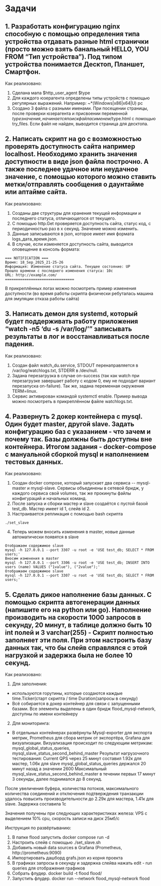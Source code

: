 # Задачи

## 1. Разработать конфигурацию nginx способную с помощью определения типа устройства отдавать разные html странички (просто можно взять банальный HELLO, YOU FROM “Тип устройства”). Под типом устройства понимается Десктоп, Планшет, Смартфон.
Как реализовано:  
1. Сделана мапа $http_user_agent $type
2. Для каждого юзерагента определены типы устройств с помощью регулярных выражений. Например: ~*(Windows|x86|x64|U)   pc
3. Создано 3 файла с разными именами. При посещении страницы, после проверки юзерагента и присвоении переменной $type значения, начинается поиск файла с именем /$type.html с помощью try_files. Если файл не найден, выводится страница для десктопа. 

## 2. Написать скрипт на go с возможностью проверять доступность сайта например localhost. Необходимо хранить значения доступности в виде json файла построчно. А также последнее удачное или неудачное значение, с помощью которого можно ставить метки/отправлять сообщения о даунтайме или аптайме сайта.
Как реализовано: 
1. Созданы две структуры для хранения текущей информации и последнего статуса, отличающегося от текущего. 
2. С помощью http.Get проверяется доступность сайта, статус код, с периодичностью раз в х секунд. Значение можно изменить. 
3. Данные записываются в json, которое имеет имя формата logs_дата_время.json. 
4. В случае, если изменяется доступность сайта, выводится оповещение в консоль формата:
```
=== NOTIFICATION ===
Время: 18_Sep_2025_21-25-26
Информация: Изменение статуса сайта. Текущее состояние: UP 
Прошло времени с последнего изменения статуса: 10с
URL: http://example.com/
================================
```
В прикреплённых логах можно посмотреть пример изменения доступности (во время работы скрипта физически ребуталась машина для эмуляции отказа работы сайта) 

## 3. Написать демон для systemd, который будет поддерживать работу приложения “watch -n5 ‘du -s /var/log/’” записывать результаты в лог и восстанавливаться после падения.
Как реализовано:
1. Создан файл watch_du.service, STDOUT перенаправляется в /var/log/watchlogs.txt, STDERR в /dev/null.
2. Задана перезагрузка в случае on-success (так как watch при перезагрузке завершает работу с кодом 0, ему не подходит вариант перезапуска on-failure). Так же, задана переменная окружения TERM=linux.
3. Сервис активирован командой systemctl enable. Пример вывода можно посмотреть в прикреплённом файле watchlogs.txt.

## 4. Развернуть 2 докер контейнера с mysql. Один будет master, другой slave. Задать конфигурацию баз с указанием - что зачем и почему так. Базы должны быть доступны вне контейнера. Итогом задания - docker-compose с мануальной сборкой mysql и наполнением тестовых данных. 
Как реализовано:
1. Создан docker compose, который запускает два сервиса -- mysql-master и mysql-slave. Сервисы объединены в сетевой бридж, у каждого сервиса свой volumes, так же прокинуты файлы конфигураций и начальных команд.
2. После запуска и сборки мастер и slave создаётся с пустой базой test_db. Мастер имеет id 1, слейв id 2.
3. Настраивается репликация с помощью bash скрипта
  ```
./set_slave
```
4. Теперь можем вносить изменения в master, новые данные автоматически появятся в slave
```
Отображаем содержимое slave 
mysql -h 127.0.0.1 --port 3307 -u root -e 'USE test_db; SELECT * FROM users;'
Вносим изменения в master
mysql -h 127.0.0.1 --port 3306 -u root -e 'USE test_db; INSERT INTO users (name) VALUES ("1value"), ("2value");'
Отображаем содержимое slave 
mysql -h 127.0.0.1 --port 3307 -u root -e 'USE test_db; SELECT * FROM users;'
```

## 5. Сделать дикое наполнение базы данных. С помощью скрипта автогенерации данных (напишите его на python или go). Наполнение производить на скорости 1000 запросов в секунду, 20 минут, в таблице должно быть 10 int полей и 3 varchar(255) - Скрипт полностью заполняет эти поля. При этом настроить базу данных так, что бы слейв справлялся с этой нагрузкой и задержка была не более 10 секунд.

Как реализовано:
1. Для заполнения:
- используются горутины, которые создаются каждые time.Ticker(старт скрипта / time Duration(запросы в секунду)
- Всё собирается в докер контейнер для связи с запущенными базами. Все элементы выделены в один бридж flood_mysql-network, доступны по имени контейнеру
2. Для мониторинга:
- В отдельных контейнерах развёрнуты Mysql-exporter для экспорта метрик, Prometheus для сбора метрик от экспортёра, Grafana для визуализации. Визуализация происходит по следующим метрикам: mysql_global_status_queries, mysql_slave_status_second_behind_master
Результат нагрузочного тестирования:
Current QPS через 25 минут составил 1.92к для мастер, 1.06к для slave
mysql_global_status_queries держался 20 минут назад а значении 2600
Максимальный mysql_slave_status_second_behind_master в течении первых 17 минут 3 секунды, далее поднимался до 8 секунд. 

После увеличения буфера, количества потоков, максимального количества соединений и отключения подтверждения транзакции удалось повысить производительности до 2.29к для мастера, 1.41к для slave. Задержка составила 1с

Значения получены при следующих характеристиках железа: VPS с выделением 10% cpu, скорость записи на диск 25мб/с

Инструкция по развёртыванию:
1. В папке flood запустить docker compose run -d
2. Настроить слейв с помощью ./set_slave.sh
3. Добавить новый data sources в Grafana (Prometheus, http://prometheus:9090)
4. Импортировать дашборд grafs.json из корня проекта
5. В графиках запросы в секунду и задержка слейва нажать edit - run queries для отображения графиков
6. Собрать флудер. docker build -t flood flood/
7. Запустить флудер. docker run --network flood_mysql-network flood
